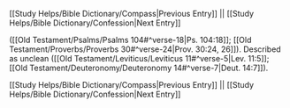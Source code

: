 [[Study Helps/Bible Dictionary/Compass|Previous Entry]]  ||  [[Study Helps/Bible Dictionary/Confession|Next Entry]]

 ([[Old Testament/Psalms/Psalms 104#^verse-18|Ps. 104:18]]; [[Old Testament/Proverbs/Proverbs 30#^verse-24|Prov. 30:24, 26]]). Described as unclean ([[Old Testament/Leviticus/Leviticus 11#^verse-5|Lev. 11:5]]; [[Old Testament/Deuteronomy/Deuteronomy 14#^verse-7|Deut. 14:7]]).

[[Study Helps/Bible Dictionary/Compass|Previous Entry]]  ||  [[Study Helps/Bible Dictionary/Confession|Next Entry]]
